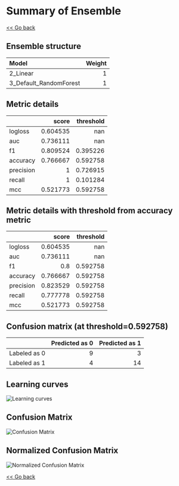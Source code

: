 # Summary of Ensemble

[<< Go back](../README.md)


## Ensemble structure
| Model                  |   Weight |
|:-----------------------|---------:|
| 2_Linear               |        1 |
| 3_Default_RandomForest |        1 |

## Metric details
|           |    score |   threshold |
|:----------|---------:|------------:|
| logloss   | 0.604535 |  nan        |
| auc       | 0.736111 |  nan        |
| f1        | 0.809524 |    0.395226 |
| accuracy  | 0.766667 |    0.592758 |
| precision | 1        |    0.726915 |
| recall    | 1        |    0.101284 |
| mcc       | 0.521773 |    0.592758 |


## Metric details with threshold from accuracy metric
|           |    score |   threshold |
|:----------|---------:|------------:|
| logloss   | 0.604535 |  nan        |
| auc       | 0.736111 |  nan        |
| f1        | 0.8      |    0.592758 |
| accuracy  | 0.766667 |    0.592758 |
| precision | 0.823529 |    0.592758 |
| recall    | 0.777778 |    0.592758 |
| mcc       | 0.521773 |    0.592758 |


## Confusion matrix (at threshold=0.592758)
|              |   Predicted as 0 |   Predicted as 1 |
|:-------------|-----------------:|-----------------:|
| Labeled as 0 |                9 |                3 |
| Labeled as 1 |                4 |               14 |

## Learning curves
![Learning curves](learning_curves.png)
## Confusion Matrix

![Confusion Matrix](confusion_matrix.png)


## Normalized Confusion Matrix

![Normalized Confusion Matrix](confusion_matrix_normalized.png)



[<< Go back](../README.md)

